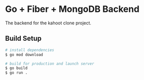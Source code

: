 # Go + Fiber + MongoDB Backend

The backend for the kahoot clone project.

## Build Setup

``` bash
# install dependencies
$ go mod download

# build for production and launch server
$ go build
$ go run .
```